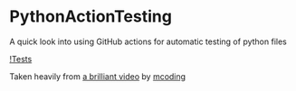 # PythonActionTesting
A quick look into using GitHub actions for automatic testing of python files

[!Tests](https://github.com/Gamma749/PythonActionTesting/blob/master/.github/workflows/tests.yml/badge.svg)

Taken heavily from [a brilliant video](https://www.youtube.com/watch?v=DhUpxWjOhME) by [mcoding](https://www.youtube.com/channel/UCaiL2GDNpLYH6Wokkk1VNcg)